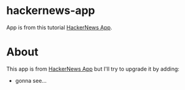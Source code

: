 # hackernews-app

App is from this tutorial [HackerNews App](https://www.youtube.com/watch?v=7DLRJj1YjvQ).

# About

This app is from [HackerNews App](https://www.youtube.com/watch?v=7DLRJj1YjvQ) but I'll try to upgrade it by adding:

- gonna see...
